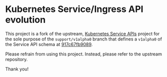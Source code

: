 # Kubernetes Service/Ingress API evolution

This project is a fork of the upstream, [Kubernetes Service APIs](https://github.com/kubernetes-sigs/service-apis) project for the sole purpose of the `support/v1alpha0` branch that defines a `v1alpha0` of the Service API schema at [917c67fb9089](https://github.com/kubernetes-sigs/service-apis/commit/917c67fb9089).

Please refrain from using this project. Instead, please refer to the upstream repository.

Thank you!
